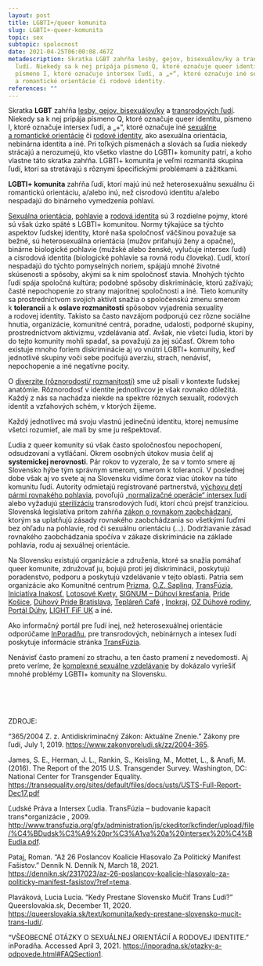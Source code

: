 ```yaml
---
layout: post
title: LGBTI+/queer komunita
slug: LGBTI+-queer-komunita
topic: sex
subtopic: spolocnost
date: 2021-04-25T06:00:08.467Z
metadescription: Skratka LGBT zahŕňa lesby, gejov, bisexuálov/ky a transrodových
  ľudí. Niekedy sa k nej pripája písmeno Q, ktoré označuje queer identitu,
  písmeno I, ktoré označuje intersex ľudí, a „+“, ktoré označuje iné sexuálne
  a romantické orientácie či rodové identity.
references: ""
---
```

Skratka **LGBT** zahŕňa [lesby, gejov, bisexuálov/ky](/sexualna-orientacia/) a [transrodových ľudí](/rodova-identita/). Niekedy sa k nej pripája písmeno Q, ktoré označuje queer identitu, písmeno I, ktoré označuje intersex ľudí, a „+“, ktoré označuje iné [sexuálne a romantické orientácie](/sexualna-orientacia/) či [rodové identity](/rodova-identita/), ako asexuálna orientácia, nebinárna identita a iné. Pri toľkých písmenách a slovách sa ľudia niekedy strácajú a nerozumejú, kto všetko vlastne do LGBTI+ komunity patrí, a koho vlastne táto skratka zahŕňa. LGBTI+ komunita je veľmi rozmanitá skupina ľudí, ktorí sa stretávajú s rôznymi špecifickými problémami a zážitkami. 

<div class='notes'>

**LGBTI+ komunita** zahŕňa ľudí, ktorí majú inú než heterosexuálnu sexuálnu či romantickú orientáciu, a/alebo inú, než cisrodovú identitu a/alebo nespadajú do binárneho vymedzenia pohlaví. 

</div>

[Sexuálna orientácia](/sexualna-orientacia/), [pohlavie](/pohlavna-anatomia/) a [rodová identita](/rodova-identita/) sú 3 rozdielne pojmy, ktoré sú však úzko späté s LGBTI+ komunitou. Normy týkajúce sa týchto aspektov ľudskej identity, ktoré naša spoločnosť väčšinou považuje sa bežné, sú heterosexuálna orientácia (mužov priťahujú ženy a opačne), binárne biologické pohlavie (mužské alebo ženské, vylučuje intersex ľudí) a cisrodová identita (biologické pohlavie sa rovná rodu človeka). Ľudí, ktorí nespadajú do týchto pomyselných noriem, spájajú mnohé životné skúsenosti a spôsoby, akými sa k nim spoločnosť stavia. Mnohých týchto ľudí spája spoločná kultúra; podobné spôsoby diskriminácie, ktorú zažívajú; časté nepochopenie zo strany majoritnej spoločnosti a iné. Tieto komunity sa prostredníctvom svojich aktivít snažia o spoločenskú zmenu smerom k **tolerancii** a k **oslave rozmanitosti** spôsobov vyjadrenia sexuality a rodovej identity. Takisto sa často navzájom podporujú cez rôzne sociálne hnutia, organizácie, komunitné centrá, poradne, udalosti, podporné skupiny, prostredníctvom aktivizmu, vzdelávania atď. Avšak, nie všetci ľudia, ktorí by do tejto komunity mohli spadať, sa považujú za jej súčasť. Okrem toho existuje mnoho foriem diskriminácie aj vo vnútri LGBTI+ komunity, keď jednotlivé skupiny voči sebe pociťujú averziu, strach, nenávisť, nepochopenie a iné negatívne pocity. 

O [diverzite (rôznorodosti/ rozmanitosti)](/roznorodost/) sme už písali v kontexte ľudskej anatómie. Rôznorodosť v identite jednotlivcov je však rovnako dôležitá. Každý z nás sa nachádza niekde na spektre rôznych sexualít, rodových identít a vzťahových schém, v ktorých žijeme. 

<div class='f-sex box-post'>

Každý jednotlivec má svoju vlastnú jedinečnú identitu, ktorej nemusíme všetci rozumieť, ale mali by sme ju rešpektovať.

</div>

Ľudia z queer komunity sú však často spoločnosťou nepochopení, odsudzovaní a vytláčaní. Okrem osobných útokov musia čeliť aj **systemickej nerovnosti**. Pár rokov to vyzeralo, že sa v tomto smere aj Slovensko hýbe tým správnym smerom, smerom k tolerancii. V poslednej dobe však aj vo svete aj na Slovensku vidíme čoraz viac útokov na túto komunitu ľudí. Autority odmietajú registrované partnerstvá, [výchovu detí pármi rovnakého pohlavia](https://dennikn.sk/2317023/az-26-poslancov-koalicie-hlasovalo-za-politicky-manifest-fasistov/?ref=tema), povoľujú „[normalizačné operácie“ intersex ľudí](/anatomia-intersex-ludi/) alebo vyžadujú [sterilizáciu](https://queerslovakia.sk/text/komunita/kedy-prestane-slovensko-mucit-trans-ludi/) transrodových ľudí, ktorí chcú prejsť tranzíciou. Slovenská legislatíva pritom zahŕňa [zákon o rovnakom zaobchádzaní](https://www.zakonypreludi.sk/zz/2004-365), ktorým sa uplatňujú zásady rovnakého zaobchádzania so všetkými ľuďmi bez ohľadu na pohlavie, rod či sexuálnu orientáciu (...). Dodržiavanie zásad rovnakého zaobchádzania spočíva v zákaze diskriminácie na základe pohlavia, rodu aj sexuálnej orientácie.

‍Na Slovensku existujú organizácie a združenia, ktoré sa snažia pomáhať queer komunite, združovať ju, bojujú proti jej diskriminácii, poskytujú poradenstvo, podporu a poskytujú vzdelávanie v tejto oblasti. Patria sem organizácie ako Komunitné centrum [Prizma](https://www.prizma-kosice.sk/), [O.Z. Saplinq](https://www.saplinq.org/), [TransFúzia](http://www.transfuzia.org/), [Iniciatíva Inakosť](http://inakost.sk/), [Lotosové Kvety](https://www.lotosovekvety.sk/), [SIGNUM – Dúhoví kresťania](https://duhovi-krestania.sk/), [Pride Košice](https://www.pridekosice.sk/), [Dúhový Pride Bratislava](http://duhovypride.sk/), [Tepláreň Café](https://queerslovakia.sk/teplaren-cafe/) , [Inokraj](https://www.facebook.com/Inokraj-1636621256622809/), [OZ Dúhové rodiny](https://www.instagram.com/duhove_rodiny/), [Portál Dúhy](https://www.duhy.sk/), [LIGHT FiF UK](https://cutt.ly/Icjawpv) a iné.

Ako informačný portál pre ľudí inej, než heterosexuálnej orientácie odporúčame [InPoradňu](https://inporadna.sk/otazky-a-odpovede.html), pre transrodových, nebinárnych a intesex ľudí poskytuje informácie stránka [TransFúzia](http://www.transfuzia.org/).

<div class='f-sex box-post'>

Nenávisť často pramení zo strachu, a ten často pramení z nevedomosti. Aj preto veríme, že <a href="/sexualne-vzdelavanie-vo-svete/">komplexné sexuálne vzdelávanie</a> by dokázalo vyriešiť mnohé problémy LGBTI+ komunity na Slovensku.

</div>

<br>

<br>

<br>

<p class="important-text">ZDROJE:</p>

“365/2004 Z. z. Antidiskriminačný Zákon: Aktuálne Znenie.” Zákony pre ľudí, July 1, 2019. <https://www.zakonypreludi.sk/zz/2004-365>. 

James, S. E., Herman, J. L., Rankin, S., Keisling, M., Mottet, L., & Anafi, M. (2016). The Report of the 2015 U.S. Transgender Survey. Washington, DC: National Center for Transgender Equality. <https://transequality.org/sites/default/files/docs/usts/USTS-Full-Report-Dec17.pdf> 

Ľudské Práva a Intersex Ľudia. TransFúzia – budovanie kapacít trans*organizácie , 2009. <http://www.transfuzia.org/gfx/administration/js/ckeditor/kcfinder/upload/file/%C4%BDudsk%C3%A9%20pr%C3%A1va%20a%20intersex%20%C4%BEudia.pdf>.

Pataj, Roman. “Až 26 Poslancov Koalície Hlasovalo Za Politický Manifest Fašistov.” Denník N. Denník N, March 18, 2021. <https://dennikn.sk/2317023/az-26-poslancov-koalicie-hlasovalo-za-politicky-manifest-fasistov/?ref=tema>. 

Plaváková, Lucia Lucia. “Kedy Prestane Slovensko Mučiť Trans Ľudí?” Queerslovakia.sk, December 11, 2020. <https://queerslovakia.sk/text/komunita/kedy-prestane-slovensko-mucit-trans-ludi/>.

“VŠEOBECNÉ OTÁZKY O SEXUÁLNEJ ORIENTÁCIÍ A RODOVEJ IDENTITE.” inPoradňa. Accessed April 3, 2021. <https://inporadna.sk/otazky-a-odpovede.html#FAQSection1>.